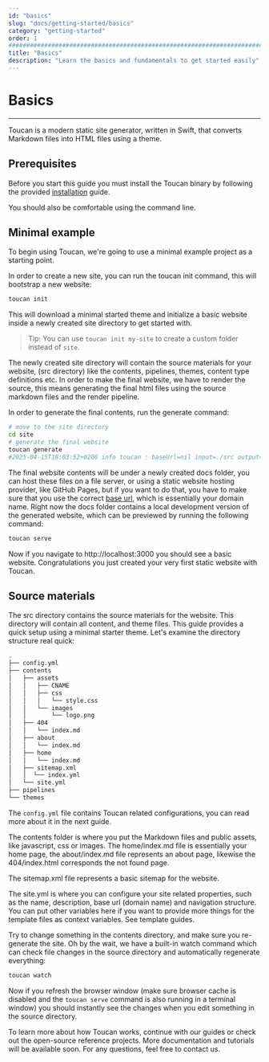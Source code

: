 ```yaml
---
id: "basics"
slug: "docs/getting-started/basics"
category: "getting-started"
order: 1
################################################################################
title: "Basics"
description: "Learn the basics and fundamentals to get started easily"
---
```


# Basics
---

Toucan is a modern static site generator, written in Swift, that converts Markdown files into HTML files using a theme.

## Prerequisites

Before you start this guide you must install the Toucan binary by following the provided [installation](/docs/installation/) guide.

You should also be comfortable using the command line.

## Minimal example

To begin using Toucan, we're going to use a minimal example project as a starting point.

In order to create a new site, you can run the toucan init command, this will bootstrap a new website:

```sh
toucan init
```

This will download a minimal started theme and initialize a basic website inside a newly created site directory to get started with.

> Tip: You can use `toucan init my-site` to create a custom folder instead of `site`.

The newly created site directory will contain the source materials for your website, (src directory) like the contents, pipelines, themes, content type definitions etc. In order to make the final website, we have to render the source, this means generating the final html files using the source markdown files and the render pipeline.

In order to generate the final contents, run the generate command:

```sh
# move to the site directory
cd site
# generate the final website
toucan generate
#2025-04-15T18:03:52+0200 info toucan : baseUrl=nil input=./src output=./docs [toucan_generate] Site generated successfully.
```

The final website contents will be under a newly created docs folder, you can host these files on a file server, or using a static website hosting provider, like GitHub Pages, but if you want to do that, you have to make sure that you use the correct [base url](/docs/getting-started/commands/), which is essentially your domain name. Right now the docs folder contains a local development version of the generated website, which can be previewed by running the following command:

```sh
toucan serve
```

Now if you navigate to http://localhost:3000 you should see a basic website. Congratulations you just created your very first static website with Toucan.

## Source materials

The src directory contains the source materials for the website. This directory will contain all content, and theme files. This guide provides a quick setup using a minimal starter theme. Let's examine the directory structure real quick:

```sh
.
├── config.yml
├── contents
│   ├── assets
│   │   ├── CNAME
│   │   ├── css
│   │   │   └── style.css
│   │   └── images
│   │       └── logo.png
│   ├── 404
│   │   └── index.md
│   ├── about
│   │   └── index.md
│   ├── home
│   │   └── index.md
│   ├── sitemap.xml
│   │  └── index.yml
│   └── site.yml
├── pipelines
└── themes
```

The `config.yml` file contains Toucan related configurations, you can read more about it in the next guide.

The contents folder is where you put the Markdown files and public assets, like javascript, css or images. The home/index.md file is essentially your home page, the about/index.md file represents an about page, likewise the 404/index.html corresponds the not found page.

The sitemap.xml file represents a basic sitemap for the website.

The site.yml is where you can configure your site related properties, such as the name, description, base url (domain name) and navigation structure. You can put other variables here if you want to provide more things for the template files as context variables. See template guides.

Try to change something in the contents directory, and make sure you re-generate the site. Oh by the wait, we have a built-in watch command which can check file changes in the source directory and automatically regenerate everything:

```sh
toucan watch
```

Now if you refresh the browser window (make sure browser cache is disabled and the `toucan serve` command is also running in a terminal window) you should instantly see the changes when you edit something in the source directory.

To learn more about how Toucan works, continue with our guides or check out the open-source reference projects. More documentation and tutorials will be available soon. For any questions, feel free to contact us.
